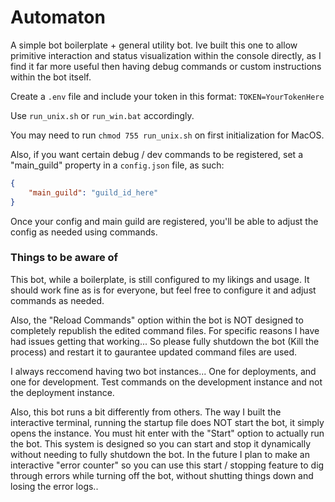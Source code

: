 # Automaton
A simple bot boilerplate + general utility bot. Ive built this one to allow primitive interaction and status visualization within the console directly, as I find it far more useful then having debug commands or custom instructions within the bot itself.

Create a `.env` file and include your token in this format: `TOKEN=YourTokenHere`

Use `run_unix.sh` or `run_win.bat` accordingly.

You may need to run `chmod 755 run_unix.sh` on first initialization for MacOS.

Also, if you want certain debug / dev commands to be registered, set a "main_guild" property in a `config.json` file, as such:

```json
{
    "main_guild": "guild_id_here"
}
```

Once your config and main guild are registered, you'll be able to adjust the config as needed using commands.

### Things to be aware of

This bot, while a boilerplate, is still configured to my likings and usage. It should work fine as is for everyone, but feel free to configure it and adjust commands as needed.

Also, the "Reload Commands" option within the bot is NOT designed to completely republish the edited command files. For specific reasons I have had issues getting that working... So please fully shutdown the bot (Kill the process) and restart it to gaurantee updated command files are used.

I always reccomend having two bot instances... One for deployments, and one for development. Test commands on the development instance and not the deployment instance.

Also, this bot runs a bit differently from others. The way I built the interactive terminal, running the startup file does NOT start the bot, it simply opens the instance. You must hit enter with the "Start" option to actually run the bot. This system is designed so you can start and stop it dynamically without needing to fully shutdown the bot. In the future I plan to make an interactive "error counter" so you can use this start / stopping feature to dig through errors while turning off the bot, without shutting things down and losing the error logs..